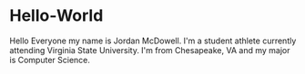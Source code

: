 # Hello-World
Hello Everyone my name is Jordan McDowell. I'm a student athlete currently attending Virginia State University. I'm from Chesapeake, VA and my major is Computer Science.
